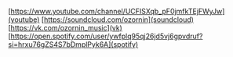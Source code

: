 [https://www.youtube.com/channel/UCFISXqb_pF0jmfkTEjFWyJw](youtube)
[https://soundcloud.com/ozornin](soundcloud)
[https://vk.com/ozornin_music](vk)
[https://open.spotify.com/user/ywfplq95qj26jd5vj6gpvdruf?si=hrxu76gZS4S7bDmplPyk6A](spotify)
